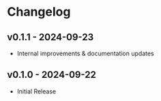 # Changelog

## v0.1.1 - 2024-09-23

- Internal improvements & documentation updates

## v0.1.0 - 2024-09-22

- Initial Release